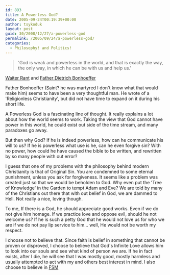 ```yaml
---
id: 893
title: A Powerless God?
date: 2005-09-24T00:19:39+00:00
author: tsykoduk
layout: post
guid: 30/2008/12/27/a-powerless-god
permalink: /2005/09/24/a-powerless-god/
categories:
  - Philosophy! and Politics!
---
```

> 'God is weak and powerless in the world, and that is exactly the way, the only way, in which he can be with us and help us.'

[Waiter Rant](http://waiterrant.net/?p=200) and [Father Dietrich Bonhoeffer](http://en.wikipedia.org/wiki/Dietrich_Bonhoeffer)

<!--more-->

Father Bonhoeffer (Saint? he was martyred I don't know what that would make him) seems to have been a very thoughtful man. He wrote of a 'Religionless Christianity', but did not have time to expand on it during his short life.

A Powerless God is a fascinating line of thought. It really explains a lot about how the world seems to work. Taking the view that God cannot have power in this world, he could exist out side of the time stream, and many paradoxes go away.

But then why God? If he is indeed powerless, how can he communicate his will to us? If he is powerless what use is he, can he even forgive sin? With no power, how could he have caused the bible to be written, and rewritten by so many people with out error?

I guess that one of my problems with the philosophy behind modern Christianity is that of Original Sin. You are condemned to some eternal punishment, unless you ask for forgiveness. It seems like a problem was created just so that we would be beholden to God. Why even put the 'Tree of Knowledge' in the Garden to tempt Adam and Eve? We are told by many of the Christians out there that with out belief in God, we are dammed to Hell. Not really a nice, loving though.

To me, If there is a God, he should appreciate good works. Even if we do not give him homage. If we practice love and oppose evil, should he not welcome us? If he is such a petty God that he would not love us for who we are if we do not pay lip service to him... well, He would not be worth my respect.

I choose not to believe that. Since faith is belief in something that cannot be proven or disproved, I choose to believe that God's Infinite Love allows him to look into our souls and see what kind of person we are. If he in fact exists, after I die, he will see that I was mostly good, mostly harmless and usually attempted to act with my and others best interest in mind. I also choose to believe in [FSM](http://en.wikipedia.org/wiki/Flying_Spaghetti_Monster)